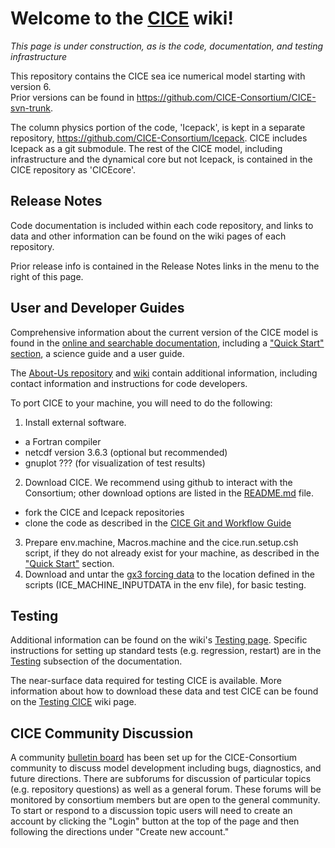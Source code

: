 # **Welcome to the [CICE](https://github.com/CICE-Consortium/CICE) wiki!**

*This page is under construction, as is the code, documentation, and testing infrastructure*

This repository contains the CICE sea ice numerical model starting with version 6.  
Prior versions can be found in https://github.com/CICE-Consortium/CICE-svn-trunk.

The column physics portion of the code, 'Icepack', is kept in a separate repository, https://github.com/CICE-Consortium/Icepack. CICE includes Icepack as a git submodule. The rest of the CICE model, including infrastructure and the dynamical core but not Icepack, is contained in the CICE repository as 'CICEcore'.   

## Release Notes  
Code documentation is included within each code repository, and links to data and other information can be found on the wiki pages of each repository.  
   
Prior release info is contained in the Release Notes links in the menu to the right of this page.

## User and Developer Guides
Comprehensive information about the current version of the CICE model is found in the [online and searchable documentation](https://cice-consortium.github.io/CICE/), including a 
["Quick Start" section](https://cice-consortium.github.io/CICE/cice_2_quick_start.html), a science guide and a user guide.

The [About-Us repository](https://github.com/CICE-Consortium/About-Us) and [wiki](https://github.com/CICE-Consortium/About-Us/wiki) contain additional information, including contact information and instructions for code developers.

To port CICE to your machine, you will need to do the following:
1.  Install external software.
+ a Fortran compiler
+ netcdf version 3.6.3 (optional but recommended)
+ gnuplot ??? (for visualization of test results)
2.  Download CICE.  We recommend using github to interact with the Consortium; other download options are listed in the [README.md](https://github.com/CICE-Consortium/CICE/blob/master/README.md) file.
+ fork the CICE and Icepack repositories
+ clone the code as described in the [CICE Git and Workflow Guide](https://docs.google.com/document/d/1rR6WAvZQT9iAMUp-m_HZ06AUCCI19mguFialsMCYs9o)
3.  Prepare env.machine, Macros.machine and the cice.run.setup.csh script, if they do not already exist for your machine, as described in the ["Quick Start"](https://cice-consortium.github.io/CICE/cice_2_quick_start.html) section.
4. Download and untar the [gx3 forcing data](https://github.com/CICE-Consortium/CICE/wiki/Testing-CICE) to the location defined in the scripts (ICE_MACHINE_INPUTDATA in the env file), for basic testing.

## Testing
Additional information can be found on the wiki's [Testing page](https://github.com/CICE-Consortium/CICE/wiki/Testing-CICE). Specific instructions for setting up standard tests (e.g. regression, restart) are in the 
[Testing](https://cice-consortium.github.io/CICE/cice_7_testing.html) subsection of the documentation.

The near-surface data required for testing CICE is available. More information about how to download these data and test CICE can be found on the [Testing CICE](https://github.com/CICE-Consortium/CICE/wiki/Testing-CICE) wiki page. 

## CICE Community Discussion
A community [bulletin board](https://bb.cgd.ucar.edu/forums/cice-consortium-model-development) has been set up for the CICE-Consortium community to discuss model development including bugs, diagnostics, and future directions. There are subforums for discussion of particular topics (e.g. repository questions) as well as a general forum. These forums will be monitored by consortium members but are open to the general community. To start or respond to a discussion topic users will need to create an account by clicking the "Login" button at the top of the page and then following the directions under "Create new account."

